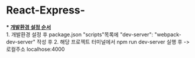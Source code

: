 # React-Express-

   <b>* [개발환경 설정 순서](http://slides.com/minjunkim-1/deck#/13/1)</b><br/>
    1. 개발환경 설정 후 package.json "scripts"목록에 "dev-server": "webpack-dev-server" 작성 후 
    2. 해당 프로젝트 터미널에서 npm run dev-server 실행 후 -> 로컬주소 localhose:4000
